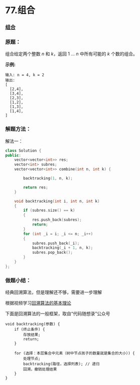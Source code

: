 # 77.组合

### [组合](https://leetcode-cn.com/problems/combinations/)

### 原题：

组合给定两个整数 _n_ 和 _k_，返回 1 ... _n_ 中所有可能的 _k_ 个数的组合。

**示例:**

```
输入: n = 4, k = 2
输出:
[
  [2,4],
  [3,4],
  [2,3],
  [1,2],
  [1,3],
  [1,4],
]
```

### 解题方法：

解法一：

```cpp
class Solution {
public:
    vector<vector<int>> res;
    vector<int> subres;
    vector<vector<int>> combine(int n, int k) {

        backtracking(1, n, k);

        return res;
    }

    void backtracking(int i, int n, int k)
    {
        if (subres.size() == k)
        {
            res.push_back(subres);
            return;
        }
        for (int _i = i; _i <= n; _i++)
        {
            subres.push_back(_i);
            backtracking(_i + 1, n, k);
            subres.pop_back();
        }   
    }
};
```

### 做题小结：

经典回溯算法，但是理解还不够，需要进一步理解

根据视频学习[回溯算法的基本理论](https://www.bilibili.com/video/BV1cy4y167mM/?spm\_id\_from=333.788.recommend\_more\_video.4)

下面是回溯算法的一般框架，取自“代码随想录”公众号

```
void backtracking(参数) {
    if (终止条件) {
        存放结果;
        return;
    }

    for (选择：本层集合中元素（树中节点孩子的数量就是集合的大小）) {
        处理节点;
        backtracking(路径，选择列表); // 递归
        回溯，撤销处理结果
    }
}
```

